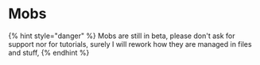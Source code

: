 # Mobs

{% hint style="danger" %}
Mobs are still in beta, please don't ask for support nor for tutorials, surely I will rework how they are managed in files and stuff,
{% endhint %}

